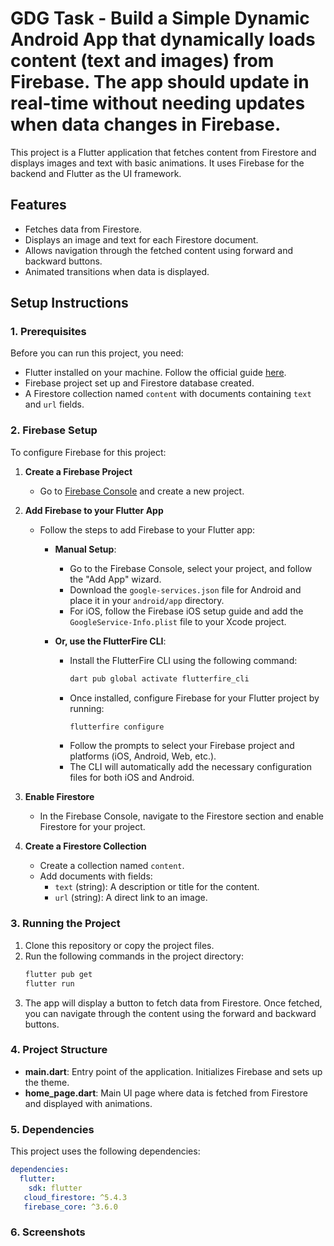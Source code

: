 # GDG Task - Build a Simple Dynamic Android App that dynamically loads content (text and images) from Firebase. The app should update in real-time without needing updates when data changes in Firebase.

This project is a Flutter application that fetches content from Firestore and displays images and text with basic animations. It uses Firebase for the backend and Flutter as the UI framework.

## Features

- Fetches data from Firestore.
- Displays an image and text for each Firestore document.
- Allows navigation through the fetched content using forward and backward buttons.
- Animated transitions when data is displayed.

## Setup Instructions

### 1. Prerequisites

Before you can run this project, you need:

- Flutter installed on your machine. Follow the official guide [here](https://flutter.dev/docs/get-started/install).
- Firebase project set up and Firestore database created.
- A Firestore collection named `content` with documents containing `text` and `url` fields.

### 2. Firebase Setup

To configure Firebase for this project:

1. **Create a Firebase Project**
    - Go to [Firebase Console](https://console.firebase.google.com/) and create a new project.

2. **Add Firebase to your Flutter App**

   - Follow the steps to add Firebase to your Flutter app:
       - **Manual Setup**:
           - Go to the Firebase Console, select your project, and follow the "Add App" wizard.
           - Download the `google-services.json` file for Android and place it in your `android/app` directory.
           - For iOS, follow the Firebase iOS setup guide and add the `GoogleService-Info.plist` file to your Xcode project.

       - **Or, use the FlutterFire CLI**:
           - Install the FlutterFire CLI using the following command:
               ```bash
               dart pub global activate flutterfire_cli
               ```
           - Once installed, configure Firebase for your Flutter project by running:
               ```bash
               flutterfire configure
               ```
           - Follow the prompts to select your Firebase project and platforms (iOS, Android, Web, etc.).
           - The CLI will automatically add the necessary configuration files for both iOS and Android.

3. **Enable Firestore**
    - In the Firebase Console, navigate to the Firestore section and enable Firestore for your project.

4. **Create a Firestore Collection**
    - Create a collection named `content`.
    - Add documents with fields:
        - `text` (string): A description or title for the content.
        - `url` (string): A direct link to an image.

### 3. Running the Project

1. Clone this repository or copy the project files.
2. Run the following commands in the project directory:
   ```bash
   flutter pub get
   flutter run
3. The app will display a button to fetch data from Firestore. Once fetched, you can navigate through the content using the forward and backward buttons.

### 4. Project Structure

- **main.dart**: Entry point of the application. Initializes Firebase and sets up the theme.
- **home_page.dart**: Main UI page where data is fetched from Firestore and displayed with animations.

### 5. Dependencies

This project uses the following dependencies:

```yaml
dependencies:
  flutter:
    sdk: flutter
   cloud_firestore: ^5.4.3
   firebase_core: ^3.6.0 
   ```

### 6. Screenshots